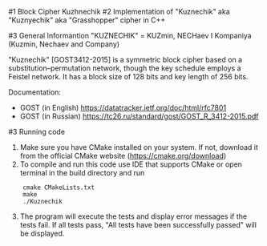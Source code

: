 #1 Block Cipher Kuzhnechik
#2 Implementation of "Kuznechik" aka "Kuznyechik" aka "Grasshopper" cipher in C++

#3 General Informantion
"KUZNECHIK" = KUZmin, NECHaev I Kompaniya (Kuzmin, Nechaev and Company)

"Kuznechik" [GOST3412-2015] is a symmetric block cipher based on a substitution–permutation network,
though the key schedule employs a Feistel network. It has a block size of 128 bits and key length of 256 bits.  

Documentation:
- GOST (in English) https://datatracker.ietf.org/doc/html/rfc7801
- GOST (in Russian) https://tc26.ru/standard/gost/GOST_R_3412-2015.pdf

#3 Running code
1. Make sure you have CMake installed on your system. If not, download it from the 
official CMake website (https://cmake.org/download) 
2. To compile and run this code use IDE that supports CMake or open terminal in the build directory and run
```
    cmake CMakeLists.txt 
    make 
    ./Kuznechik 
```
3. The program will execute the tests and display error messages if the tests fail. If all tests pass,
"All tests have been successfully passed" will be displayed.